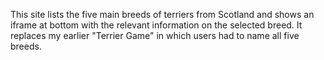 This site lists the five main breeds of terriers from Scotland and shows an iframe at bottom with the relevant information on the selected breed. It replaces my earlier "Terrier Game" in which users had to name all five breeds.
